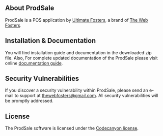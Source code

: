 ## About ProdSale

ProdSale is a POS application by [Ultimate Fosters](http://ultimatefosters.com), a brand of [The Web Fosters](http://thewebfosters.com).

## Installation & Documentation
You will find installation guide and documentation in the downloaded zip file.
Also, For complete updated documentation of the ProdSale please visit online [documentation guide](http://ultimatefosters.com/ultimate-pos/).

## Security Vulnerabilities

If you discover a security vulnerability within ProdSale, please send an e-mail to support at thewebfosters@gmail.com. All security vulnerabilities will be promptly addressed.

## License

The ProdSale software is licensed under the [Codecanyon license](https://codecanyon.net/licenses/standard).
